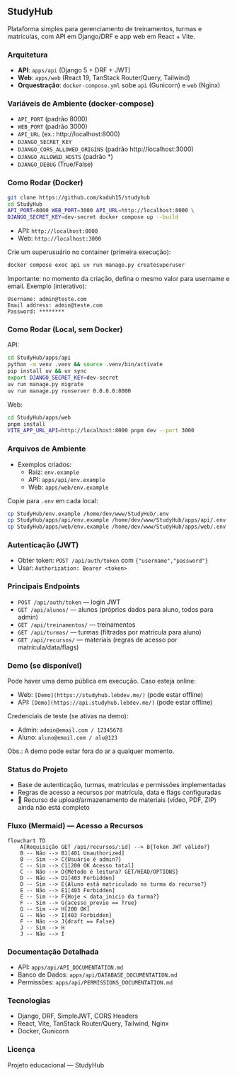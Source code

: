 ## StudyHub

Plataforma simples para gerenciamento de treinamentos, turmas e matrículas, com API em Django/DRF e app web em React + Vite.

### Arquitetura
- **API**: `apps/api` (Django 5 + DRF + JWT)
- **Web**: `apps/web` (React 19, TanStack Router/Query, Tailwind)
- **Orquestração**: `docker-compose.yml` sobe `api` (Gunicorn) e `web` (Nginx)

### Variáveis de Ambiente (docker-compose)
- `API_PORT` (padrão 8000)
- `WEB_PORT` (padrão 3000)
- `API_URL` (ex.: http://localhost:8000)
- `DJANGO_SECRET_KEY`
- `DJANGO_CORS_ALLOWED_ORIGINS` (padrão http://localhost:3000)
- `DJANGO_ALLOWED_HOSTS` (padrão *)
- `DJANGO_DEBUG` (True/False)

### Como Rodar (Docker)
```bash
git clone https://github.com/kaduh15/studyhub
cd StudyHub
API_PORT=8000 WEB_PORT=3000 API_URL=http://localhost:8000 \
DJANGO_SECRET_KEY=dev-secret docker compose up --build
```
- API: `http://localhost:8000`
- Web: `http://localhost:3000`

Crie um superusuário no container (primeira execução):
```bash
docker compose exec api uv run manage.py createsuperuser
```

Importante: no momento da criação, defina o mesmo valor para username e email.
Exemplo (interativo):
```text
Username: admin@teste.com
Email address: admin@teste.com
Password: ********
```

### Como Rodar (Local, sem Docker)
API:
```bash
cd StudyHub/apps/api
python -m venv .venv && source .venv/bin/activate
pip install uv && uv sync
export DJANGO_SECRET_KEY=dev-secret
uv run manage.py migrate
uv run manage.py runserver 0.0.0.0:8000
```
Web:
```bash
cd StudyHub/apps/web
pnpm install
VITE_APP_URL_API=http://localhost:8000 pnpm dev --port 3000
```

### Arquivos de Ambiente
- Exemplos criados:
  - Raiz: `env.example`
  - API: `apps/api/env.example`
  - Web: `apps/web/env.example`

Copie para `.env` em cada local:
```bash
cp StudyHub/env.example /home/dev/www/StudyHub/.env
cp StudyHub/apps/api/env.example /home/dev/www/StudyHub/apps/api/.env
cp StudyHub/apps/web/env.example /home/dev/www/StudyHub/apps/web/.env
```

### Autenticação (JWT)
- Obter token: `POST /api/auth/token` com `{"username","password"}`
- Usar: `Authorization: Bearer <token>`

### Principais Endpoints
- `POST /api/auth/token` — login JWT
- `GET /api/alunos/` — alunos (próprios dados para aluno, todos para admin)
- `GET /api/treinamentos/` — treinamentos
- `GET /api/turmas/` — turmas (filtradas por matrícula para aluno)
- `GET /api/recursos/` — materiais (regras de acesso por matrícula/data/flags)

### Demo (se disponível)
Pode haver uma demo pública em execução. Caso esteja online:
- Web: `[Demo](https://studyhub.lebdev.me/)` (pode estar offline)
- API: `[Demo](https://api.studyhub.lebdev.me/)` (pode estar offline)

Credenciais de teste (se ativas na demo):
- Admin: `admin@email.com / 12345678`
- Aluno: `aluno@email.com / alu@123`

Obs.: A demo pode estar fora do ar a qualquer momento.

### Status do Projeto
- Base de autenticação, turmas, matrículas e permissões implementadas
- Regras de acesso a recursos por matrícula, data e flags configuradas
- 🚧 Recurso de upload/armazenamento de materiais (vídeo, PDF, ZIP) ainda não está completo

### Fluxo (Mermaid) — Acesso a Recursos
```mermaid
flowchart TD
    A[Requisição GET /api/recursos/:id] --> B{Token JWT válido?}
    B -- Não --> B1[401 Unauthorized]
    B -- Sim --> C{Usuário é admin?}
    C -- Sim --> C1[200 OK Acesso total]
    C -- Não --> D{Método é leitura? GET/HEAD/OPTIONS}
    D -- Não --> D1[403 Forbidden]
    D -- Sim --> E{Aluno está matriculado na turma do recurso?}
    E -- Não --> E1[403 Forbidden]
    E -- Sim --> F{Hoje < data_inicio da turma?}
    F -- Sim --> G{acesso_previo == True}
    G -- Sim --> H[200 OK]
    G -- Não --> I[403 Forbidden]
    F -- Não --> J{draft == False}
    J -- Sim --> H
    J -- Não --> I
```

### Documentação Detalhada
- API: `apps/api/API_DOCUMENTATION.md`
- Banco de Dados: `apps/api/DATABASE_DOCUMENTATION.md`
- Permissões: `apps/api/PERMISSIONS_DOCUMENTATION.md`

### Tecnologias
- Django, DRF, SimpleJWT, CORS Headers
- React, Vite, TanStack Router/Query, Tailwind, Nginx
- Docker, Gunicorn

### Licença
Projeto educacional — StudyHub


